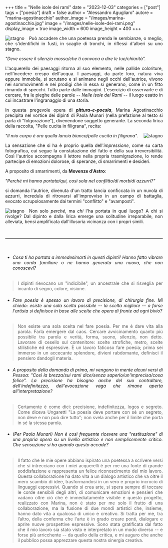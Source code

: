 +++
title = "Nelle isole dei rami"
date = "2023-12-03"
categories = ["post"]
tags = ["poesia"]
draft = false
author = "Alessandro Agugliaro"
autore = "marina-agostinacchio"
author_image = "/images/marina-agostinacchio.jpg"
image = "/images/nelle-isole-dei-rami.png"
display_image = true
image_width = 600
image_height = 400
+++

<div style="text-align: justify">  

<div style="float: left; margin-right: 15px; max-width: 30%;">
<img src="/images/stagno.png" alt="stagno" class="responsive-image" title="stagno" style="max-width:100%;">
</div>



Può accadere che una poetessa prenda le sembianze, o meglio, che s'identifichi in fusti, in scaglie di tronchi, in riflessi d'alberi su uno stagno.  


*"Deve essere il silenzio mosso/che ti convoca a dire le tue/chiarità".*  

L'acquerello dei paesaggi ritorna al suo elemento, nelle pallide coloriture, nell'incedere crespo dell'acqua. I paesaggi, da parte loro, natura viva eppure immobile, si scrutano e si animano negli occhi dell'autrice, vivono nei sommovimenti e nei prodigi che in essa si generano, come in un fitto rimando di specchi.
Tutto parte dalle immagini. L'esercizio di osservarle e di cercare, fra le pieghe delle parole -- *Nelle isole dei Rami* -- il luogo esatto in cui incastrare l'ingranaggio di una storia.


In questa pregevole opera di ***pittura-e-poesia***, Marina Agostinacchio precipita nel vortice dei dipinti di Paola Munari (nella prefazione al testo si parla di "folgorazione"), divenendone soggetto generante. La seconda lirica della raccolta, "Pelle cucita in filigrana", recita:

<div style="float: right; margin-left: 15px; max-width: 30%;">
<img src="/images/lancetta.png" alt="stagno" class="responsive-image" title="lancetta" style="max-width:100%;">
</div>

*"Il mio corpo è ora quella lancia bianca/pelle cucita in filigrana".*



La sensazione che si ha è proprio quella dell'*impressione*, come su carta fotografica, cui segue la constatazione del fatto e della sua irreversibilità.
Così l'autrice accompagna il lettore nella propria trasmigrazione, lo rende partecipe di emozioni dolorose, di speranze, di smarrimenti e desideri.




A proposito di smarrimenti, da **Movenze d'Astro**:

*"Perché mi hanno portata/qui, così sola nel conflitto/di morbidi azzurri?"*

si domanda l'autrice, divenuta d'un tratto lancia conficcata in un nuvola di azzurri, incredula di ritrovarsi all'improvviso in un campo di battaglia, evocato scrupolosamente dai termini "conflitto" e "avamposti".

<div style="float: left; margin-right: 15px; max-width: 40%;">
<img src="/images/lance.png" alt="stagno" class="responsive-image" title="lance" style="max-width:100%;">
</div>

 Non solo *perché*, ma *chi* l'ha portata in quel luogo?
A chi si rivolge? Dal dipinto e dalla lirica emerge una solitudine irreparabile, non alleviata, bensì amplificata dall'illusoria vicinanza con i propri simili.







</br>

---


</br>



- ###### Cosa ti ha portata a immedesimarti in questi dipinti? Hanno fatto vibrare una corda familiare o ne hanno generata una nuova, che non conoscevi?

>I dipinti rievocano un "indicibile", un ancestrale che si risveglia per incanto di segno, colore, visione.  


- ###### Fare poesia è spesso un lavoro di precisione, di chirurgia fine. Mi chiedo: esiste una sola scelta possibile -- la scelta migliore -- o forse l'artista si definisce in base alle scelte che opera di fronte ad ogni bivio?

>Non esiste una sola scelta nel fare poesia. Per me è dare vita alla parola. Farla emergere dal caos. Cercare avvicinamento quanto più possibile tra parola e verità, forma, suono, silenzio, non detto. Lavorare di cesello sul contenitore: scelte strofiche, metro, scelte stilistiche ed espressive. È un lavoro faticoso fare poesia; prima sei immerso in un accecante splendore, divieni rabdomante, definisci il pensiero dandogli materia.


- ###### A proposito della domanda di prima, mi vengono in mente alcuni versi di Pessoa: *"Così la brezza/sui rami dice/senza saperlo/un'imprecisa/cosa felice"*. La precisione ha bisogno anche del suo contraltare, dell'indefinitezza, dell'evocazione vaga che rimane aperta all'interpretazione?   

>Certamente è come dici: precisione, indefinitezza, logos e segreto. Come diceva Ungaretti "La poesia deve portare con sé un segreto, non deve e non può dire tutto"; non svela anche per il limite che porta in sé la stessa parola.


- ###### (Per Paola Munari) Non è così frequente  ricevere una "restituzione" di una propria opera su un livello artistico e non semplicemente critico. Che sensazione si ha quando questo accade?

>Il fatto che le mie opere abbiano ispirato una poetessa a scrivere versi che si intrecciano con i miei acquerelli è per me una fonte di grande soddisfazione e rappresenta un felice riconoscimento del mio lavoro. Questa collaborazione ha dato vita a un dialogo artistico che va oltre il mero scambio di idee, trasformandosi in un vero e proprio incrocio di linguaggi espressivi.
Quando si crea arte, si spera sempre di toccare le corde sensibili degli altri, di comunicare emozioni e pensieri che vadano oltre ciò che è immediatamente visibile e questo progetto, realizzato con Marina, non è stato per me solo il frutto di una collaborazione, ma la fusione di due mondi artistici che, insieme, hanno dato vita a qualcosa di unico e creativo. Si tratta per me, tra l’altro, della conferma che l'arte è in grado creare ponti, dialogare e aprire nuove prospettive espressive. Sono stata gratificata dal fatto che il mio lavoro sia stato visto e interpretato in un modo diverso -- e forse più arricchente -- da quello della critica, e mi auguro che anche il pubblico possa apprezzare questa nostra sinergia creativa.

</div>
